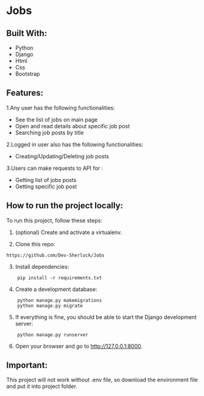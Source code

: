 # Jobs
## Built With:

- Python
- Django
- Html
- Css
- Bootstrap

## Features:
1.Any user has the following functionalities:
- See the list of jobs on main page
- Open and read details about specific job post 
- Searching job posts by title


2.Logged in user also has the following functionalities:
- Creating/Updating/Deleting job posts

3.Users can make requests to API for :
- Getting list of jobs posts
- Getting specific job post


## How to run the project locally:
To run this project, follow these steps:

1.  (optional) Create and activate a virtualenv.

2.  Clone this repo:
```
https://github.com/Dev-Sherlock/Jobs
```
3.  Install dependencies:
```
    pip install -r requirements.txt
```
4.  Create a development database:
```
    python manage.py makemigrations
    python manage.py migrate
```
5.  If everything is fine, you should be able to start the Django development server:
```
    python manage.py runserver
```
6.  Open your browser and go to http://127.0.0.1:8000. 


## Important:

This project will not work without .env file, so download the environment file and put it into project folder.
